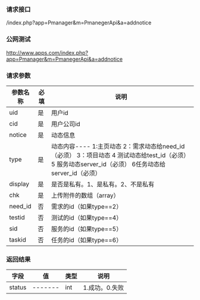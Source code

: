 ### **请求接口**
/index.php?app=Pmanager&m=PmanegerApi&a=addnotice



### **公网测试**
http://www.apps.com/index.php?app=Pmanager&m=PmanegerApi&a=addnotice

### **请求参数**

| 参数名称  |必填|     说明      |
|------|-----|------|
| uid| 是 |   用户id  |
| cid| 是 | 用户公司id  |
| notice| 是 |   动态信息  |
| type| 是 |动态内容---- 1:主页动态 2：需求动态给need_id（必须） 3：项目动态 4 测试动态给test_id（必须） 5 服务动态server_id（必须） 6任务动态给server_id（必须）    |
| display| 是 |   是否是私有。1、是私有。2、不是私有   |
| chk| 是 |   上传附件的数组（array）   |
| need_id| 否 |   需求的id（如果type==2）   |
| testid| 否 |   测试的id（如果type==4）   |
| sid| 否 |   服务的id（如果type==5）   |
| taskid| 否 |   任务的id（如果type==6）   |
### **返回结果**
|字段        |值          |类型    |说明        |
| ---------  |--------    |-------- |--------  |
|status          |-------   |int    |1.成功。0.失败  |

